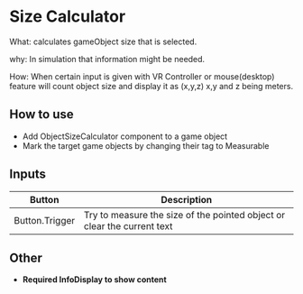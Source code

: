 # Size Calculator

What: calculates gameObject size that is selected.

why: In simulation that information might be needed.

How: When certain input is given with VR Controller or mouse(desktop) feature will count object size and
display it as (x,y,z) x,y and z being meters.

## How to use

- Add ObjectSizeCalculator component to a game object
- Mark the target game objects by changing their tag to Measurable

## Inputs  

| Button | Description |
| --- | --- |
| Button.Trigger | Try to measure the size of the pointed object or clear the current text |

## Other

- **Required InfoDisplay to show content**